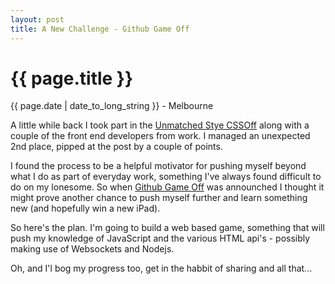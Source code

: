 ```yaml
---
layout: post
title: A New Challenge - Github Game Off
---
```


{{ page.title }}
================

<p class="meta">{{ page.date | date_to_long_string  }} - Melbourne</p>

A little while back I took part in the [Unmatched Stye CSSOff](http://www.unmatchedstyle.com/cssoff/) along with a couple of the front end developers from work. I managed an unexpected 2nd place, pipped at the post by a couple of points.

I found the process to be a helpful motivator for pushing myself beyond what I do as part of everyday work, something I've always found difficult to do on my lonesome. So when [Github Game Off](https://github.com/blog/1303-github-game-off) was announched I thought it might prove another chance to push myself further and learn something new (and hopefully win a new iPad).

So here's the plan. I'm going to build a web based game, something that will push my knowledge of JavaScript and the various HTML api's - possibly making use of Websockets and Nodejs.

Oh, and I'l bog my progress too, get in the habbit of sharing and all that...